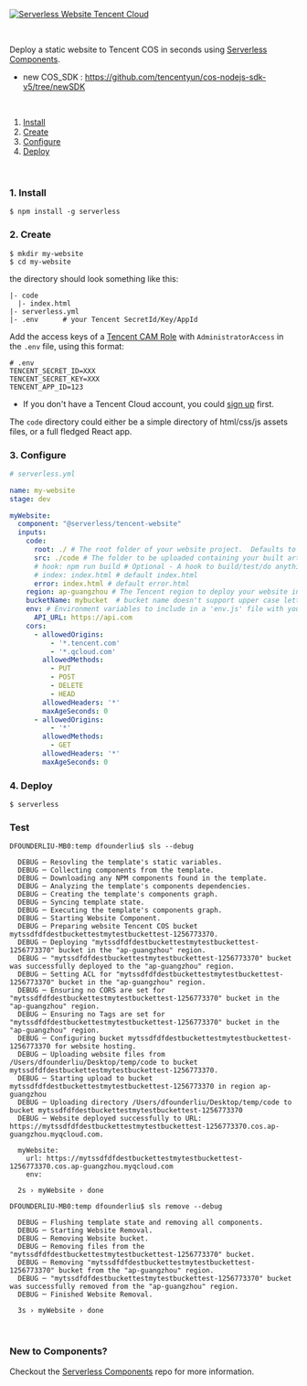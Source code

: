 [![Serverless Website Tencent Cloud](https://s3.amazonaws.com/assets.github.serverless/github_readme_serverless_website_tencent.png)](http://serverless.com)

&nbsp;

Deploy a static website to Tencent COS in seconds using [Serverless Components](https://github.com/serverless/components).

* new COS_SDK : https://github.com/tencentyun/cos-nodejs-sdk-v5/tree/newSDK

&nbsp;

1. [Install](#1-install)
2. [Create](#2-create)
3. [Configure](#3-configure)
4. [Deploy](#4-deploy)

&nbsp;

### 1. Install

```console
$ npm install -g serverless
```

### 2. Create

```console
$ mkdir my-website
$ cd my-website
```

the directory should look something like this:


```
|- code
  |- index.html
|- serverless.yml
|- .env      # your Tencent SecretId/Key/AppId

```
Add the access keys of a [Tencent CAM Role](https://console.cloud.tencent.com/cam/capi) with `AdministratorAccess` in the `.env` file, using this format: 

```
# .env
TENCENT_SECRET_ID=XXX
TENCENT_SECRET_KEY=XXX
TENCENT_APP_ID=123
```
* If you don't have a Tencent Cloud account, you could [sign up](https://intl.cloud.tencent.com/register) first. 

The `code` directory could either be a simple directory of html/css/js assets files, or a full fledged React app.

### 3. Configure

```yml
# serverless.yml

name: my-website
stage: dev

myWebsite:
  component: "@serverless/tencent-website"
  inputs:
    code:
      root: ./ # The root folder of your website project.  Defaults to current working directory
      src: ./code # The folder to be uploaded containing your built artifact
      # hook: npm run build # Optional - A hook to build/test/do anything to your code before uploading
      # index: index.html # default index.html
      error: index.html # default error.html
    region: ap-guangzhou # The Tencent region to deploy your website into
    bucketName: mybucket  # bucket name doesn't support upper case letters
    env: # Environment variables to include in a 'env.js' file with your uploaded code.
      API_URL: https://api.com
    cors:
      - allowedOrigins:
          - '*.tencent.com'
          - '*.qcloud.com'
        allowedMethods:
          - PUT
          - POST
          - DELETE
          - HEAD
        allowedHeaders: '*'
        maxAgeSeconds: 0
      - allowedOrigins:
          - '*'
        allowedMethods:
          - GET
        allowedHeaders: '*'
        maxAgeSeconds: 0
```

### 4. Deploy

```console
$ serverless

```

### Test
```text
DFOUNDERLIU-MB0:temp dfounderliu$ sls --debug

  DEBUG ─ Resovling the template's static variables.
  DEBUG ─ Collecting components from the template.
  DEBUG ─ Downloading any NPM components found in the template.
  DEBUG ─ Analyzing the template's components dependencies.
  DEBUG ─ Creating the template's components graph.
  DEBUG ─ Syncing template state.
  DEBUG ─ Executing the template's components graph.
  DEBUG ─ Starting Website Component.
  DEBUG ─ Preparing website Tencent COS bucket mytssdfdfdestbuckettestmytestbuckettest-1256773370.
  DEBUG ─ Deploying "mytssdfdfdestbuckettestmytestbuckettest-1256773370" bucket in the "ap-guangzhou" region.
  DEBUG ─ "mytssdfdfdestbuckettestmytestbuckettest-1256773370" bucket was successfully deployed to the "ap-guangzhou" region.
  DEBUG ─ Setting ACL for "mytssdfdfdestbuckettestmytestbuckettest-1256773370" bucket in the "ap-guangzhou" region.
  DEBUG ─ Ensuring no CORS are set for "mytssdfdfdestbuckettestmytestbuckettest-1256773370" bucket in the "ap-guangzhou" region.
  DEBUG ─ Ensuring no Tags are set for "mytssdfdfdestbuckettestmytestbuckettest-1256773370" bucket in the "ap-guangzhou" region.
  DEBUG ─ Configuring bucket mytssdfdfdestbuckettestmytestbuckettest-1256773370 for website hosting.
  DEBUG ─ Uploading website files from /Users/dfounderliu/Desktop/temp/code to bucket mytssdfdfdestbuckettestmytestbuckettest-1256773370.
  DEBUG ─ Starting upload to bucket mytssdfdfdestbuckettestmytestbuckettest-1256773370 in region ap-guangzhou
  DEBUG ─ Uploading directory /Users/dfounderliu/Desktop/temp/code to bucket mytssdfdfdestbuckettestmytestbuckettest-1256773370
  DEBUG ─ Website deployed successfully to URL: https://mytssdfdfdestbuckettestmytestbuckettest-1256773370.cos.ap-guangzhou.myqcloud.com.

  myWebsite: 
    url: https://mytssdfdfdestbuckettestmytestbuckettest-1256773370.cos.ap-guangzhou.myqcloud.com
    env: 

  2s › myWebsite › done

DFOUNDERLIU-MB0:temp dfounderliu$ sls remove --debug

  DEBUG ─ Flushing template state and removing all components.
  DEBUG ─ Starting Website Removal.
  DEBUG ─ Removing Website bucket.
  DEBUG ─ Removing files from the "mytssdfdfdestbuckettestmytestbuckettest-1256773370" bucket.
  DEBUG ─ Removing "mytssdfdfdestbuckettestmytestbuckettest-1256773370" bucket from the "ap-guangzhou" region.
  DEBUG ─ "mytssdfdfdestbuckettestmytestbuckettest-1256773370" bucket was successfully removed from the "ap-guangzhou" region.
  DEBUG ─ Finished Website Removal.

  3s › myWebsite › done

```

&nbsp;

### New to Components?

Checkout the [Serverless Components](https://github.com/serverless/components) repo for more information.
